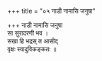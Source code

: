 +++
title = "०५ नाडी नामासि जनुषा"

+++
नाडी नामासि जनुषा  
सा सुरादरणी भव ।  
सखा हि भद्रस् त आसीद्  
वृक्षः स्वादुविकङ्कतः ॥